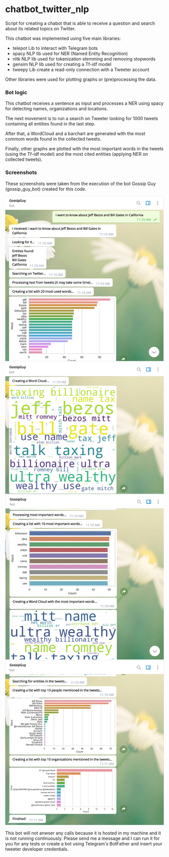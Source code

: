 # chatbot_twitter_nlp
Script for creating a chabot that is able to receive a question and search about its related topics on Twitter.

This chatbot was implemented using five main libraries:

* telepot
Lib to interact with Telegram bots
* spacy
NLP lib used for NER (Named Entity Recognition)
* nltk
NLP lib used for tokenization stemming and removing stopwords
* gensim
NLP lib used for creating a Tf-idf model
* tweepy
Lib create a read-only connection with a Tweeter account

Other libraries were used for plotting graphs or (pre)processing the data.

### Bot logic

This chatbot receives a sentence as input and processes a NER using spacy for detecting names, organizations and locations.

The next movement is to run a search on Tweeter looking for 1000 tweets containing all entities found in the last step. 

After that, a WordCloud and a barchart are generated with the most commom words found in the collected tweets. 

Finally, other graphs are plotted with the most important words in the tweets (using the Tf-idf model) and the most cited entities (applying NER on collected tweets).

### Screenshots

These screenshots were taken from the execution of the bot Gossip Guy (gossip_guy_bot) created for this code. 

<img src='screenshots/screenshot-1.png'>
<img src='screenshots/screenshot-2.png'>
<img src='screenshots/screenshot-3.png'>
<img src='screenshots/screenshot-4.png'>

This bot will not anwser any calls because it is hosted in my machine and it is not running continuously. Please send me a message and I can run it for you for any tests or create a bot using Telegram's BotFather and insert your tweeter developer credentials.